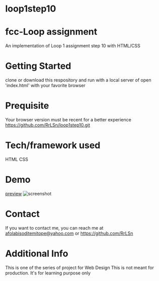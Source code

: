 # loop1step10
# fcc-Loop assignment
An implementation of Loop 1 assignment step 10 with HTML/CSS

# Getting Started
clone or download this respository and run with a local server of open 'index.html' with your favorite browser

# Prequisite
Your browser version must be recent for a better experience https://github.com/RrLSn/loop1step10.git

# Tech/framework used
HTML
CSS

# Demo
[preview](https://rawcdn.githack.com/RrLSn/loop1step10/ca3156e167f33c06bb3a7611052eb82ddec9c9b7/index.html)
![screenshot](./media/Screenshot%202022-11-03%20175923.png)

# Contact
If you want to contact me, you can reach me at
afolabisoditemitope@yahoo.com or
https://github.com/RrLSn

# Additional Info
This is one of the series of project for Web Design
This is not meant for production. It's for learning purpose only
